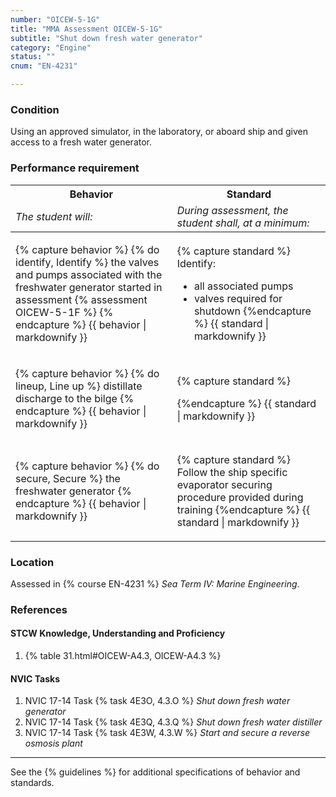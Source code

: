 ```yaml
---
number: "OICEW-5-1G"
title: "MMA Assessment OICEW-5-1G"
subtitle: "Shut down fresh water generator"
category: "Engine"
status: ""
cnum: "EN-4231"

---
```

### Condition

Using an approved simulator, in the laboratory, or aboard ship and given access to a fresh water generator.

### Performance requirement 

<table width='100%' class='Guidelines'>
 <thead>
 <tr>
     <th class='thirty'>Behavior</th>
     <th class='seventy'>Standard</th>
 </tr>
 <tr>
     <td><em>The student will:</em></td>
     <td><em>During assessment, the student shall, at a minimum:</em></td>
 </tr>
 </thead>
 <tbody>
 

<tr><td>

{% capture behavior %}
{% do identify, Identify %} the valves and pumps associated with the freshwater generator started in assessment {% assessment OICEW-5-1F %}
{% endcapture %}
{{ behavior | markdownify }}

</td><td>

{% capture standard %}
Identify:

  * all associated pumps
  * valves required for shutdown
{%endcapture %}
{{ standard | markdownify }}

</td></tr>



<tr><td>

{% capture behavior %}
{% do lineup, Line up %} distillate discharge to the bilge
{% endcapture %}
{{ behavior | markdownify }}

</td><td>

{% capture standard %}

{%endcapture %}
{{ standard | markdownify }}

</td></tr>



<tr><td>

{% capture behavior %}
{% do secure, Secure %} the freshwater generator
{% endcapture %}
{{ behavior | markdownify }}

</td><td>

{% capture standard %}
Follow the ship specific evaporator securing procedure provided during training
{%endcapture %}
{{ standard | markdownify }}

</td></tr>



 </tbody>
 </table>

### Location

Assessed in  {% course  EN-4231 %}  *Sea Term IV: Marine Engineering*.

### References

#### STCW Knowledge, Understanding and Proficiency


1. {% table 31.html#OICEW-A4.3, OICEW-A4.3 %}


#### NVIC Tasks



1. NVIC 17-14 Task {% task 4E3O, 4.3.O %} *Shut down fresh water generator*
1. NVIC 17-14 Task {% task 4E3Q, 4.3.Q %} *Shut down fresh water distiller*
1. NVIC 17-14 Task {% task 4E3W, 4.3.W %} *Start and secure a reverse osmosis plant*



***



See the {% guidelines %} for additional specifications of behavior and standards.